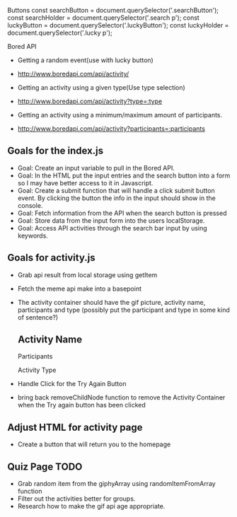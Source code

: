 Buttons 
const searchButton = document.querySelector('.searchButton');
const searchHolder = document.querySelector('.search p');
const luckyButton = document.querySelector('.luckyButton');
const luckyHolder = document.querySelector('.lucky p');

Bored API
- Getting a random event(use with lucky button)
- http://www.boredapi.com/api/activity/

- Getting an activity using a given type(Use type selection)
- http://www.boredapi.com/api/activity?type=:type

- Getting an activity using a minimum/maximum amount of participants. 
- http://www.boredapi.com/api/activity?participants=:participants


## Goals for the index.js

- Goal: Create an input variable to pull in the Bored API.
- Goal: In the HTML put the input entries and the search button into a form so I may have better access to it in Javascript.
- Goal: Create a submit function that will handle a click submit button event. By clicking the button the info in the input should show in the console. 
- Goal: Fetch information from the API when the search button is pressed
- Goal: Store data from the input form into the users localStorage. 
- Goal: Access API activities through the search bar input by using keywords.

## Goals for activity.js
- Grab api result from local storage using getItem
- Fetch the meme api make into a basepoint
- The activity container should have the gif picture, activity name, participants and type
    (possibly put the participant and type in some kind of sentence?)
    <div>
    <h2>Activity Name</h2>
    <p>Participants</p>
    <p>Activity Type</p>

- Handle Click for the Try Again Button
- bring back removeChildNode function to remove the Activity Container when the Try again button has been clicked
## Adjust HTML for activity page
- Create a button that will return you to the homepage


## Quiz Page TODO
- Grab random item from the giphyArray using randomItemFromArray function
- Filter out the activities better for groups. 
- Research how to make the gif api age appropriate. 